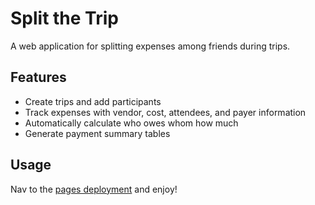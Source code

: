 # Split the Trip

A web application for splitting expenses among friends during trips.

## Features

- Create trips and add participants
- Track expenses with vendor, cost, attendees, and payer information
- Automatically calculate who owes whom how much
- Generate payment summary tables

## Usage

Nav to the [pages deployment](https://petercort.github.io/split-the-trip/) and enjoy!


